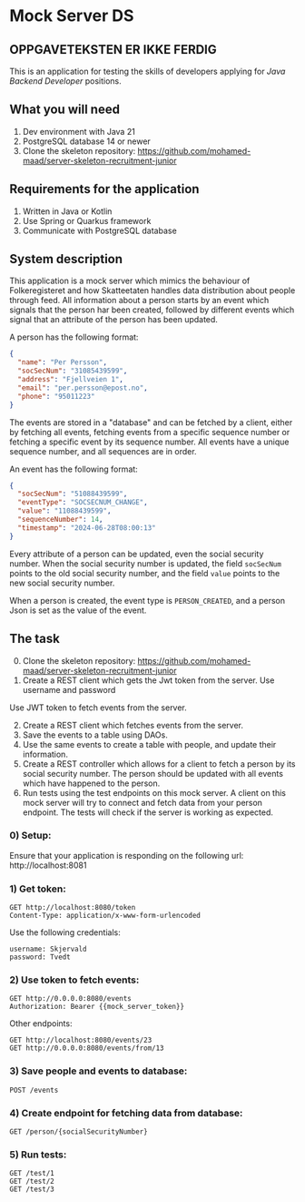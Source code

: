 # Mock Server DS

## OPPGAVETEKSTEN ER IKKE FERDIG

This is an application for testing the skills of developers applying for *Java Backend Developer* positions.

## What you will need

1) Dev environment with Java 21
2) PostgreSQL database 14 or newer
3) Clone the skeleton repository: https://github.com/mohamed-maad/server-skeleton-recruitment-junior

## Requirements for the application

1) Written in Java or Kotlin
2) Use Spring or Quarkus framework
3) Communicate with PostgreSQL database

## System description

This application is a mock server which mimics the behaviour of Folkeregisteret and how Skatteetaten handles
data distribution about people through feed. All information about a person starts by an event which signals
that the person har been created, followed by different events which signal that an attribute of the person has
been updated. 

A person has the following format:

```Json
{
  "name": "Per Persson",
  "socSecNum": "31085439599",
  "address": "Fjellveien 1",
  "email": "per.persson@epost.no",
  "phone": "95011223"
}
```

The events are stored in a "database" and can be fetched by a client, either by fetching all events,
fetching events from a specific sequence number or fetching a specific event by its sequence number.
All events have a unique sequence number, and all sequences are in order.

An event has the following format:

```Json
{
  "socSecNum": "51088439599",
  "eventType": "SOCSECNUM_CHANGE",
  "value": "11088439599",
  "sequenceNumber": 14,
  "timestamp": "2024-06-28T08:00:13"
}
```

Every attribute of a person can be updated, even the social security number. When the social security number is updated,
the field `socSecNum` points to the old social security number, and the field `value` points to the new social security number.

When a person is created, the event type is `PERSON_CREATED`, and a person Json is set as the value of the event.

## The task

0) Clone the skeleton repository: https://github.com/mohamed-maad/server-skeleton-recruitment-junior 
1) Create a REST client which gets the Jwt token from the server. Use username and password

Use JWT token to fetch events from the server.

2) Create a REST client which fetches events from the server. 
3) Save the events to a table using DAOs.
4) Use the same events to create a table with people, and update their information.
5) Create a REST controller which allows for a client to fetch a person by its social security number. The person
should be updated with all events which have happened to the person.
6) Run tests using the test endpoints on this mock server. A client on this mock server will try to connect and 
fetch data from your person endpoint. The tests will check if the server is working as expected.


### 0) Setup:

Ensure that your application is responding on the following url: http://localhost:8081

### 1) Get token:

```
GET http://localhost:8080/token
Content-Type: application/x-www-form-urlencoded
```

Use the following credentials:

```
username: Skjervald
password: Tvedt
```

### 2) Use token to fetch events:

```
GET http://0.0.0.0:8080/events
Authorization: Bearer {{mock_server_token}}
```

Other endpoints:

```
GET http://localhost:8080/events/23
GET http://0.0.0.0:8080/events/from/13
```

### 3) Save people and events to database:

```
POST /events
```

### 4) Create endpoint for fetching data from database:

```
GET /person/{socialSecurityNumber}
```

### 5) Run tests:

```
GET /test/1
GET /test/2
GET /test/3
```



